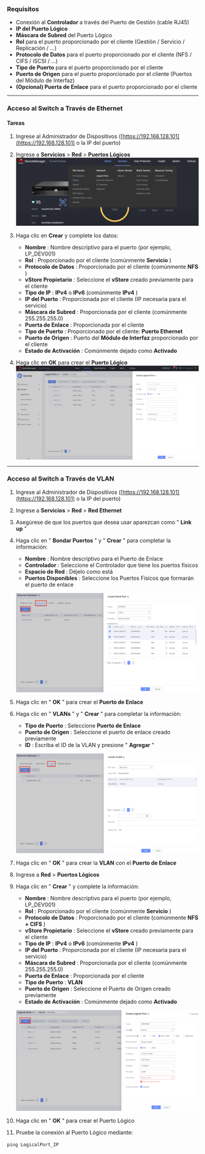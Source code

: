 
### **Requisitos**

* Conexión al **Controlador** a través del Puerto de Gestión (cable RJ45)
* **IP del Puerto Lógico**
* **Máscara de Subred** del Puerto Lógico
* **Rol** para el puerto proporcionado por el cliente (Gestión / Servicio / Replicación / ...)
* **Protocolo de Datos** para el puerto proporcionado por el cliente (NFS / CIFS / iSCSI / ...)
* **Tipo de Puerto** para el puerto proporcionado por el cliente
* **Puerto de Origen** para el puerto proporcionado por el cliente (Puertos del Módulo de Interfaz)
* **(Opcional) Puerta de Enlace** para el puerto proporcionado por el cliente

---

### **Acceso al Switch a Través de Ethernet**

#### Tareas

1. Ingrese al Administrador de Dispositivos ([https://192.168.128.101](https://192.168.128.101) o la IP del puerto)
2. Ingrese a **Servicios** > **Red** > **Puertos Lógicos**
   ![LogicalPortsCreation001](../../Images/LogicalPortsCreation001.png)
3. Haga clic en **Crear** y complete los datos:

   * **Nombre** : Nombre descriptivo para el puerto (por ejemplo, LP_DEV001)
   * **Rol** : Proporcionado por el cliente (comúnmente  **Servicio** )
   * **Protocolo de Datos** : Proporcionado por el cliente (comúnmente  **NFS** )
   * **vStore Propietario** : Seleccione el **vStore** creado previamente para el cliente
   * **Tipo de IP** : **IPv4** o **IPv6** (comúnmente  **IPv4** )
   * **IP del Puerto** : Proporcionada por el cliente (IP necesaria para el servicio)
   * **Máscara de Subred** : Proporcionada por el cliente (comúnmente 255.255.255.0)
   * **Puerta de Enlace** : Proporcionada por el cliente
   * **Tipo de Puerto** : Proporcionado por el cliente: **Puerto Ethernet**
   * **Puerto de Origen** : Puerto del **Módulo de Interfaz** proporcionado por el cliente
   * **Estado de Activación** : Comúnmente dejado como **Activado**
4. Haga clic en **OK** para crear el **Puerto Lógico**
   ![LogicalPortsCreation002](../../Images/LogicalPortsCreation002.png)

---

### **Acceso al Switch a Través de VLAN**

1. Ingrese al Administrador de Dispositivos ([https://192.168.128.101](https://192.168.128.101) o la IP del puerto)
2. Ingrese a **Servicios** > **Red** > **Red Ethernet**
3. Asegúrese de que los puertos que desea usar aparezcan como " **Link up** "
4. Haga clic en " **Bondar Puertos** " y " **Crear** " para completar la información:

   * **Nombre** : Nombre descriptivo para el Puerto de Enlace
   * **Controlador** : Seleccione el Controlador que tiene los puertos físicos
   * **Espacio de Red** : Déjelo como está
   * **Puertos Disponibles** : Seleccione los Puertos Físicos que formarán el puerto de enlace

   ![LogicalPortsCreation003](../../Images/LogicalPortsCreation003.png)
5. Haga clic en " **OK** " para crear el **Puerto de Enlace**
6. Haga clic en " **VLANs** " y " **Crear** " para completar la información:

   * **Tipo de Puerto** : Seleccione **Puerto de Enlace**
   * **Puerto de Origen** : Seleccione el puerto de enlace creado previamente
   * **ID** : Escriba el ID de la VLAN y presione " **Agregar** "

   ![LogicalPortsCreation004](../../Images/LogicalPortsCreation004.png)
7. Haga clic en " **OK** " para crear la **VLAN** con el **Puerto de Enlace**
8. Ingrese a **Red** > **Puertos Lógicos**
9. Haga clic en " **Crear** " y complete la información:

   * **Nombre** : Nombre descriptivo para el puerto (por ejemplo, LP_DEV001)
   * **Rol** : Proporcionado por el cliente (comúnmente  **Servicio** )
   * **Protocolo de Datos** : Proporcionado por el cliente (comúnmente  **NFS + CIFS** )
   * **vStore Propietario** : Seleccione el **vStore** creado previamente para el cliente
   * **Tipo de IP** : **IPv4** o **IPv6** (comúnmente  **IPv4** )
   * **IP del Puerto** : Proporcionada por el cliente (IP necesaria para el servicio)
   * **Máscara de Subred** : Proporcionada por el cliente (comúnmente 255.255.255.0)
   * **Puerta de Enlace** : Proporcionada por el cliente
   * **Tipo de Puerto** : **VLAN**
   * **Puerto de Origen** : Seleccione el Puerto de Origen creado previamente
   * **Estado de Activación** : Comúnmente dejado como **Activado**

   ![LogicalPortsCreation005](../../Images/LogicalPortsCreation005.png)
10. Haga clic en " **OK** " para crear el Puerto Lógico
11. Pruebe la conexión al Puerto Lógico mediante:

`ping LogicalPort_IP`

